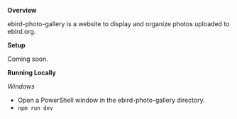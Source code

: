 **Overview**

ebird-photo-gallery is a website to display and organize photos uploaded to ebird.org.

**Setup**

Coming soon.

**Running Locally**

*Windows*
- Open a PowerShell window in the ebird-photo-gallery directory.
- `npm run dev`
